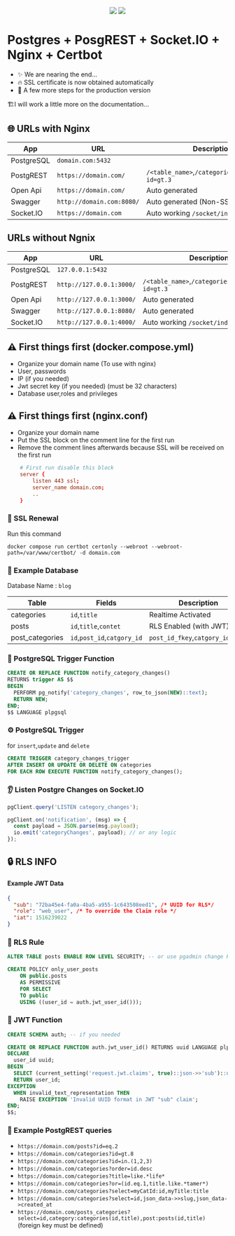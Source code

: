 <p align="center">
<img src="https://github.com/user-attachments/assets/dd7baae4-c968-47f0-981a-da875d40d323#gh-light-mode-only">
<img src="https://github.com/user-attachments/assets/dd7baae4-c968-47f0-981a-da875d40d323#gh-dark-mode-only">
</p>


# Postgres + PosgREST + Socket.IO + Nginx + Certbot

- ✨ We are nearing the end...
- 🔥 SSL certificate is now obtained automatically
- 👣 A few more steps for the production version

🏗️I will work a little more on the documentation...

## 🌐 URLs with Nginx
| App | URL | Description |
| ------ | ------ | ------ |
| PostgreSQL | `domain.com:5432` |  |
| PostgREST | `https://domain.com/` | `/<table_name>`,`/categories`,`/categories?id=gt.3` |
| Open Api | `https://domain.com/` | Auto generated |
| Swagger | `http://domain.com:8080/` | Auto generated (Non-SSL) |
| Socket.IO | `https://domain.com` | Auto working `/socket/index.js` |

## URLs without Ngnix
| App | URL | Description |
| ------ | ------ | ------ |
| PostgreSQL | `127.0.0.1:5432` |  |
| PostgREST | `http://127.0.0.1:3000/` | `/<table_name>`,`/categories`,`/categories?id=gt.3` |
| Open Api | `http://127.0.0.1:3000/` | Auto generated |
| Swagger | `http://127.0.0.1:8080/` | Auto generated |
| Socket.IO | `http://127.0.0.1:4000/` | Auto working `/socket/index.js` |

## ⚠️ First things first (docker.compose.yml)
- Organize your domain name (To use with nginx)
- User, passwords 
- IP (if you needed)
- Jwt secret key (if you needed) (must be 32 characters)
- Database user,roles and privileges

## ⚠️ First things first (nginx.conf)
- Organize your domain name
- Put the SSL block on the comment line for the first run
- Remove the comment lines afterwards because SSL will be received on the first run

```conf
    # First run disable this block
    server {
        listen 443 ssl;
        server_name domain.com;
        ..
    }
```

### 🔐 SSL Renewal
Run this command

`docker compose run certbot certonly --webroot --webroot-path=/var/www/certbot/ -d domain.com`

### 💾 Example Database

Database Name : `blog`

| Table | Fields | Description |
| ------ | ------ | ------ |
| categories | `id`,`title` | Realtime Activated |
| posts | `id`,`title`,`contet` | RLS Enabled (with JWT) |
| post_categories | `id`,`post_id`,`catgory_id` | `post_id_fkey`,`catgory_id_fkey`  |


### 🔨 PostgreSQL Trigger Function

```sql
CREATE OR REPLACE FUNCTION notify_category_changes()
RETURNS trigger AS $$
BEGIN
  PERFORM pg_notify('category_changes', row_to_json(NEW)::text);
  RETURN NEW;
END;
$$ LANGUAGE plpgsql
```

### ⚙️ PostgreSQL Trigger

for `insert`,`update` and `delete`

```sql
CREATE TRIGGER category_changes_trigger
AFTER INSERT OR UPDATE OR DELETE ON categories
FOR EACH ROW EXECUTE FUNCTION notify_category_changes();
```

### 👂 Listen Postgre Changes on Socket.IO

```js
pgClient.query('LISTEN category_changes');

pgClient.on('notification', (msg) => {
  const payload = JSON.parse(msg.payload);
  io.emit('categoryChanges', payload); // or any logic
});
```


## 🔒 RLS INFO

#### Example JWT Data
```json
{
  "sub": "72ba45e4-fa0a-4ba5-a955-1c643508eed1", /* UUID for RLS*/
  "role": "web_user", /* To override the Claim role */ 
  "iat": 1516239022
}
```

### 🔰 RLS Rule

```sql
ALTER TABLE posts ENABLE ROW LEVEL SECURITY; -- or use pgadmin change RLS enabled
```

```sql
CREATE POLICY only_user_posts
    ON public.posts
    AS PERMISSIVE
    FOR SELECT
    TO public
    USING ((user_id = auth.jwt_user_id()));
```

### 🔨 JWT Function

```sql
CREATE SCHEMA auth; -- if you needed
```

```sql
CREATE OR REPLACE FUNCTION auth.jwt_user_id() RETURNS uuid LANGUAGE plpgsql STABLE AS $$
DECLARE
  user_id uuid;
BEGIN
  SELECT (current_setting('request.jwt.claims', true)::json->>'sub')::uuid INTO user_id;
  RETURN user_id;
EXCEPTION
  WHEN invalid_text_representation THEN
    RAISE EXCEPTION 'Invalid UUID format in JWT "sub" claim';
END;
$$;
```

### 📄 Example PostgREST queries

- `https://domain.com/posts?id=eq.2`
- `https://domain.com/categories?id=gt.8`
- `https://domain.com/categories?id=in.(1,2,3)`
- `https://domain.com/categories?order=id.desc`
- `https://domain.com/categories?title=like.*life*`
- `https://domain.com/categories?or=(id.eq.1,title.like.*tamer*)`
- `https://domain.com/categories?select=myCatId:id,myTitle:title`
- `https://domain.com/categories?select=id,json_data->>slug,json_data->created_at`
- `https://domain.com/posts_categories?select=id,category:categories(id,title),post:posts(id,title)` (foreign key must be defined)
